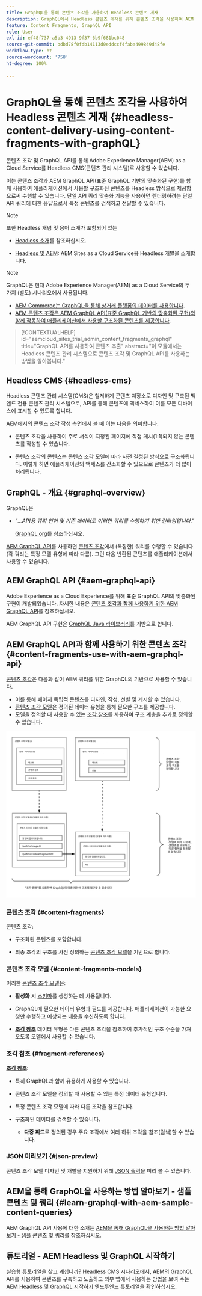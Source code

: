 ```yaml
---
title: GraphQL을 통해 콘텐츠 조각을 사용하여 Headless 콘텐츠 게재
description: GraphQL에서 Headless 콘텐츠 게재를 위해 콘텐츠 조각을 사용하여 AEM Headless CMS를 구현하기 위한 기본 개념을 알아봅니다.
feature: Content Fragments, GraphQL API
role: User
exl-id: ef48f737-a5b3-4913-9f37-6b9f681bc048
source-git-commit: bdbd78f0fdb14113d0eddccf4faba499849d48fe
workflow-type: ht
source-wordcount: '758'
ht-degree: 100%

---
```


# GraphQL을 통해 콘텐츠 조각을 사용하여 Headless 콘텐츠 게재 {#headless-content-delivery-using-content-fragments-with-graphQL}

콘텐츠 조각 및 GraphQL API를 통해 Adobe Experience Manager(AEM) as a Cloud Service를 Headless CMS(콘텐츠 관리 시스템)로 사용할 수 있습니다.

이는 콘텐츠 조각과 AEM GraphQL API(표준 GraphQL 기반의 맞춤화된 구현)를 함께 사용하여 애플리케이션에서 사용할 구조화된 콘텐츠를 Headless 방식으로 제공함으로써 수행할 수 있습니다. 단일 API 쿼리 맞춤화 기능을 사용하면 렌더링하려는 단일 API 쿼리에 대한 응답으로서 특정 콘텐츠를 검색하고 전달할 수 있습니다.

>[!NOTE]
>
>또한 Headless 개념 및 용어 소개가 포함되어 있는
>
>* [Headless 소개](/help/headless/what-is-headless.md)를 참조하십시오.
>
>* [Headless 및 AEM](/help/headless/introduction.md): AEM Sites as a Cloud Service용 Headless 개발을 소개합니다.


>[!NOTE]
>
>GraphQL은 현재 Adobe Experience Manager(AEM) as a Cloud Service의 두 가지 (별도) 시나리오에서 사용됩니다.
>
>* [AEM Commerce는 GraphQL을 통해 상거래 플랫폼의 데이터를 사용합니다](/help/commerce-cloud/integrating/magento.md).
>* [AEM 콘텐츠 조각은 AEM GraphQL API(표준 GraphQL 기반의 맞춤화된 구현)와 함께 작동하여 애플리케이션에서 사용할 구조화된 콘텐츠를 제공합니다](/help/headless/graphql-api/content-fragments.md).


>[!CONTEXTUALHELP]
>id="aemcloud_sites_trial_admin_content_fragments_graphql"
>title="GraphQL API를 사용하여 콘텐츠 추출"
>abstract="이 모듈에서는 Headless 콘텐츠 관리 시스템으로 콘텐츠 조각 및 GraphQL API를 사용하는 방법을 알아봅니다."

## Headless CMS {#headless-cms}

Headless 콘텐츠 관리 시스템(CMS)은 철저하게 콘텐츠 저장소로 디자인 및 구축된 백엔드 전용 콘텐츠 관리 시스템으로, API를 통해 콘텐츠에 액세스하여 이를 모든 디바이스에 표시할 수 있도록 합니다.

AEM에서의 콘텐츠 조각 작성 측면에서 볼 때 이는 다음을 의미합니다.

* 콘텐츠 조각을 사용하여 주로 서식이 지정된 페이지에 직접 게시(1:1)되지 않는 콘텐츠를 작성할 수 있습니다.

* 콘텐츠 조각의 콘텐츠는 콘텐츠 조각 모델에 따라 사전 결정된 방식으로 구조화됩니다. 이렇게 하면 애플리케이션의 액세스를 간소화할 수 있으므로 콘텐츠가 더 많이 처리됩니다.

## GraphQL - 개요 {#graphql-overview}

GraphQL은

* “*...API용 쿼리 언어 및 기존 데이터로 이러한 쿼리를 수행하기 위한 런타임입니다.*”

   [GraphQL.org](https://graphql.org)를 참조하십시오.

[AEM GraphQL API](#aem-graphql-api)를 사용하면 [콘텐츠 조각](/help/sites-cloud/administering/content-fragments/content-fragments.md)에서 (복잡한) 쿼리를 수행할 수 있습니다(각 쿼리는 특정 모델 유형에 따라 다름). 그런 다음 반환된 콘텐츠를 애플리케이션에서 사용할 수 있습니다.

## AEM GraphQL API {#aem-graphql-api}

Adobe Experience as a Cloud Experience를 위해 표준 GraphQL API의 맞춤화된 구현이 개발되었습니다. 자세한 내용은 [콘텐츠 조각과 함께 사용하기 위한 AEM GraphQL API](/help/headless/graphql-api/content-fragments.md)를 참조하십시오.

AEM GraphQL API 구현은 [GraphQL Java 라이브러리](https://graphql.org/code/#java)를 기반으로 합니다.

## AEM GraphQL API과 함께 사용하기 위한 콘텐츠 조각 {#content-fragments-use-with-aem-graphql-api}

[콘텐츠 조각](#content-fragments)은 다음과 같이 AEM 쿼리를 위한 GraphQL의 기반으로 사용할 수 있습니다.

* 이를 통해 페이지 독립적 콘텐츠를 디자인, 작성, 선별 및 게시할 수 있습니다.
* [콘텐츠 조각 모델](#content-fragments-models)은 정의된 데이터 유형을 통해 필요한 구조를 제공합니다.
* 모델을 정의할 때 사용할 수 있는 [조각 참조](#fragment-references)를 사용하여 구조 계층을 추가로 정의할 수 있습니다.

![GraphQL과 함께 사용하기 위한 콘텐츠 조각](assets/cfm-nested-01.png "GraphQL과 함께 사용하기 위한 콘텐츠 조각")

### 콘텐츠 조각 {#content-fragments}

콘텐츠 조각:

* 구조화된 콘텐츠를 포함합니다.

* 최종 조각의 구조를 사전 정의하는 [콘텐츠 조각 모델](#content-fragments-models)을 기반으로 합니다.

### 콘텐츠 조각 모델 {#content-fragments-models}

이러한 [콘텐츠 조각 모델](/help/sites-cloud/administering/content-fragments/content-fragments-models.md)은:

* **활성화** 시 [스키마](https://graphql.org/learn/schema/)를 생성하는 데 사용됩니다.

* GraphQL에 필요한 데이터 유형과 필드를 제공합니다. 애플리케이션이 가능한 요청만 수행하고 예상되는 내용을 수신하도록 합니다.

* **[조각 참조](#fragment-references)** 데이터 유형은 다른 콘텐츠 조각을 참조하여 추가적인 구조 수준을 가져오도록 모델에서 사용할 수 있습니다.

### 조각 참조 {#fragment-references}

**[조각 참조](/help/sites-cloud/administering/content-fragments/content-fragments-models.md#fragment-reference-nested-fragments)**:

* 특히 GraphQL과 함께 유용하게 사용할 수 있습니다.

* 콘텐츠 조각 모델을 정의할 때 사용할 수 있는 특정 데이터 유형입니다.

* 특정 콘텐츠 조각 모델에 따라 다른 조각을 참조합니다.

* 구조화된 데이터를 검색할 수 있습니다.

   * **다중 피드**&#x200B;로 정의된 경우 주요 조각에서 여러 하위 조각을 참조(검색)할 수 있습니다.

### JSON 미리보기 {#json-preview}

콘텐츠 조각 모델 디자인 및 개발을 지원하기 위해 [JSON 출력](/help/sites-cloud/administering/content-fragments/content-fragments-json-preview.md)을 미리 볼 수 있습니다.

## AEM을 통해 GraphQL을 사용하는 방법 알아보기 - 샘플 콘텐츠 및 쿼리 {#learn-graphql-with-aem-sample-content-queries}

AEM GraphQL API 사용에 대한 소개는 [AEM을 통해 GraphQL을 사용하는 방법 알아보기 - 샘플 콘텐츠 및 쿼리](/help/headless/graphql-api/sample-queries.md)를 참조하십시오.

## 튜토리얼 - AEM Headless 및 GraphQL 시작하기

실습형 튜토리얼을 찾고 계십니까? Headless CMS 시나리오에서, AEM의 GraphQL API를 사용하여 콘텐츠를 구축하고 노출하고 외부 앱에서 사용하는 방법을 보여 주는 [AEM Headless 및 GraphQL 시작하기](https://experienceleague.adobe.com/docs/experience-manager-learn/getting-started-with-aem-headless/graphql/overview.html) 엔드투엔드 튜토리얼을 확인하십시오.
